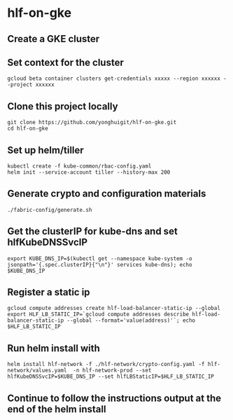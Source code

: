 # hlf-on-gke
## Create a GKE cluster
## Set context for the cluster
```
gcloud beta container clusters get-credentials xxxxx --region xxxxxx --project xxxxxx
```
## Clone this project locally
```
git clone https://github.com/yonghuigit/hlf-on-gke.git  
cd hlf-on-gke
```
## Set up helm/tiller
```
kubectl create -f kube-common/rbac-config.yaml  
helm init --service-account tiller --history-max 200
```
## Generate crypto and configuration materials
```
./fabric-config/generate.sh
```
## Get the clusterIP for kube-dns and set hlfKubeDNSSvcIP
```
export KUBE_DNS_IP=$(kubectl get --namespace kube-system -o jsonpath='{.spec.clusterIP}{"\n"}' services kube-dns); echo $KUBE_DNS_IP
```
## Register a static ip
```
gcloud compute addresses create hlf-load-balancer-static-ip --global
export HLF_LB_STATIC_IP=`gcloud compute addresses describe hlf-load-balancer-static-ip --global --format='value(address)'`; echo $HLF_LB_STATIC_IP
```
## Run helm install with
```
helm install hlf-network -f ./hlf-network/crypto-config.yaml -f hlf-network/values.yaml  -n hlf-network-prod --set hlfKubeDNSSvcIP=$KUBE_DNS_IP --set hlfLBStaticIP=$HLF_LB_STATIC_IP
```
## Continue to follow the instructions output at the end of the helm install
